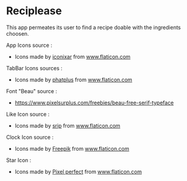 # Reciplease

This app permeates its user to find a recipe doable with the ingredients choosen.

App Icons source : 
- Icons made by <a href="https://www.flaticon.com/authors/iconixar" title="iconixar">iconixar</a> from <a href="https://www.flaticon.com/" title="Flaticon"> www.flaticon.com</a>

TabBar Icons sources : 
- Icons made by <a href="https://www.flaticon.com/free-icon/zoom_1088161" title="phatplus">phatplus</a> from <a href="https://www.flaticon.com/" title="Flaticon"> www.flaticon.com</a>

Font "Beau" source :
- https://www.pixelsurplus.com/freebies/beau-free-serif-typeface

Like Icon source :
- Icons made by <a href="https://www.flaticon.com/authors/srip" title="srip">srip</a> from <a href="https://www.flaticon.com/" title="Flaticon"> www.flaticon.com</a>

Clock Icon source :
- Icons made by <a href="https://www.flaticon.com/authors/freepik" title="Freepik">Freepik</a> from <a href="https://www.flaticon.com/" title="Flaticon"> www.flaticon.com</a>

Star Icon :
- Icons made by <a href="https://icon54.com/" title="Pixel perfect">Pixel perfect</a> from <a href="https://www.flaticon.com/" title="Flaticon"> www.flaticon.com</a>
